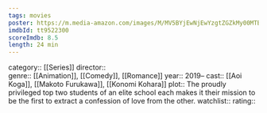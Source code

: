 ```yaml
---
tags: movies
poster: https://m.media-amazon.com/images/M/MV5BYjEwNjEwYzgtZGZkMy00MTBjLTg2MmYtNDk0MzY2NmU0MmNiXkEyXkFqcGdeQXVyMzgxODM4NjM@._V1_SX300.jpg
imdbId: tt9522300
scoreImdb: 8.5
length: 24 min
---
```


category:: [[Series]]
director::  
genre:: [[Animation]], [[Comedy]], [[Romance]]
year:: 2019–
cast:: [[Aoi Koga]], [[Makoto Furukawa]], [[Konomi Kohara]]
plot:: The proudly privileged top two students of an elite school each makes it their mission to be the first to extract a confession of love from the other.
watchlist::
rating::
